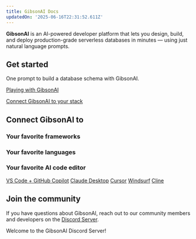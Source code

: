 ```yaml
---
title: GibsonAI Docs
updatedOn: '2025-06-16T22:31:52.611Z'
---
```


**GibsonAI** is an AI-powered developer platform that lets you design, build, and deploy production-grade serverless databases in minutes — using just natural language prompts.

<CTA title="Manage GibsonAI from Cursor, Windsurf, and other AI tools ✨" 
description="Manage GibsonAI databases from your favorite AI tools using simple, conversational commands with GibsonAI's MCP Server. <a href='https://www.gibsonai.com/resources/the-gibson-mcp-server'>Learn how</a> ➡️" isIntro></CTA>

<ChatOptions/>

## Get started

One prompt to build a database schema with GibsonAI.

<DetailIconCards withNumbers>

<a href="/docs/get-started-with-gibsonai/signing-up" description="Sign up for free and learn the basics of working with GibsonAI">Playing with GibsonAI</a>

<a href="/docs/get-started-with-gibsonai/connect-gibsonai" description="Connect GibsonAI to the platform, language, and other tools in your tech stack">Connect GibsonAI to your stack</a>

</DetailIconCards>

## Connect GibsonAI to

### Your favorite frameworks

<TechCards withToggler>

<a href="" title="React" description="Build powerful and interactive user interfaces with React using GibsonAI as your database" icon="react"></a>

<a href="" title="Node.js" description="Connect any Note JS application to GibsonAI" icon="node-js"></a>

<a href="" title="Next.js" description="Connect a Next.js application to GibsonAI" icon="next-js"></a>

<a href="" title="Vue" description="Connect a Vue.js application to GibsonAI" icon="vue"></a>

<a href="" title="Django" description="Connect a Django application to GibsonAI" icon="django"></a>

<a href="" title="Entity Framework" description="Connect a Dotnet Entity Framework application to GibsonAI" icon="dotnet"></a>

</TechCards>

### Your favorite languages

<TechCards withToggler>

<a href="" title="JavaScript" description="Connect a JavaScript application to GibsonAI" icon="javascript"></a>

<a href="" title="Go" description="Connect a Go application to GibsonAI" icon="go"></a>

<a href="" title="Java" description="Connect a Java application to GibsonAI" icon="java"></a>

<a href="" title="Python" description="Connect a Python application to GibsonAI" icon="python"></a>

<a href="" title="Rust" description="Connect a Rust application to GibsonAI" icon="rust"></a>

<a href="" title=".NET" description="Connect a .NET (C#) application to GibsonAI" icon="dotnet"></a>

</TechCards>

### Your favorite AI code editor

<DetailIconCards>
<a href="https://github.com/GibsonAI/mcp?tab=readme-ov-file#vs-code--github-copilot-setup" description="AI-enhanced database management in Visual Studo Code IDE" icon="openai">VS Code + GitHub Copilot</a>
<a href="https://github.com/GibsonAI/mcp?tab=readme-ov-file#claude-desktop-setup" description="Use natural language to manage your databases with Claude Desktop and GibsonAI MCP server" icon="openai">Claude Desktop</a>
<a href="https://github.com/GibsonAI/mcp?tab=readme-ov-file#cursor-setup-" description="AI-enhanced database management in Cursor IDE" icon="openai">Cursor</a>
<a href="https://github.com/GibsonAI/mcp?tab=readme-ov-file#windsurf-setup" description="AI-enhanced database management in Windsurf Editor" icon="openai">Windsurf</a>
<a href="https://github.com/GibsonAI/mcp?tab=readme-ov-file#vs-code--github-copilot-setup" description="AI-enhanced database management with Cline" icon="openai">Cline</a>

</DetailIconCards>

## Join the community

If you have questions about GibsonAI, reach out to our community members and developers on the [Discord Server](https://www.gibsonai.com/discord).

<CommunityBanner buttonText="Join server" buttonUrl="https://www.gibsonai.com/discord" logo="discord">Welcome to the GibsonAI Discord Server!</CommunityBanner>
